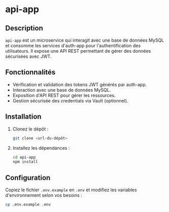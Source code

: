 # api-app

## Description

`api-app` est un microservice qui interagit avec une base de données MySQL et consomme les services d'auth-app pour l'authentification des utilisateurs. Il expose une API REST permettant de gérer des données sécurisées avec JWT.

## Fonctionnalités

- Vérification et validation des tokens JWT générés par auth-app.
- Interaction avec une base de données MySQL.
- Exposition d'API REST pour gérer les ressources.
- Gestion sécurisée des credentials via Vault (optionnel).

## Installation

1. Clonez le dépôt :
    ```sh
    git clone <url-du-dépôt>
    ```
2. Installez les dépendances :
    ```sh
    cd api-app
    npm install
    ```

## Configuration

Copiez le fichier `.env.example` en `.env` et modifiez les variables d'environnement selon vos besoins :
```sh
cp .env.example .env
